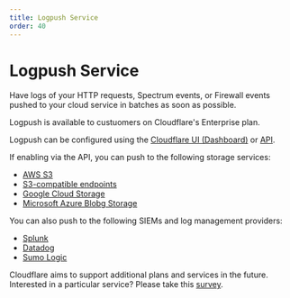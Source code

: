 ```yaml
---
title: Logpush Service
order: 40
---
```


# Logpush Service

Have logs of your HTTP requests, Spectrum events, or Firewall events pushed to your cloud service in batches as soon as possible.

Logpush is available to custuomers on Cloudflare's Enterprise plan.

Logpush can be configured using the [Cloudflare UI (Dashboard)](/logpush/logpush-dashboard/) or [API](/logpush/logpush-configuration-api/).

If enabling via the API, you can push to the following storage services:
- [AWS S3](/logpush/aws-s3/)
- [S3-compatible endpoints](/logpush/s3-compatible-endpoints)
- [Google Cloud Storage](/logpush/google-cloud-storage/)
- [Microsoft Azure Blobg Storage](/logpush/azure/)

You can also push to the following SIEMs and log management providers:
- [Splunk](/logpush/splunk)
- [Datadog](/logpush/datadog)
- [Sumo Logic](/logpush/sumo-logic/)

Cloudflare aims to support additional plans and services in the future. Interested in a particular service? Please take this [survey](https://goo.gl/forms/0KpMfae63WMPjBmD2).
